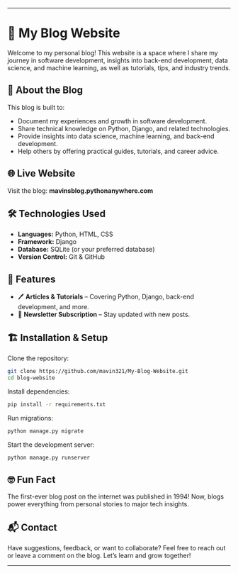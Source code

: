 
---

# 📝 My Blog Website  

Welcome to my personal blog! This website is a space where I share my journey in software development, insights into back-end development, data science, and machine learning, as well as tutorials, tips, and industry trends.  

## 🚀 About the Blog  

This blog is built to:  
- Document my experiences and growth in software development.  
- Share technical knowledge on Python, Django, and related technologies.  
- Provide insights into data science, machine learning, and back-end development.  
- Help others by offering practical guides, tutorials, and career advice.  

## 🌐 Live Website  

Visit the blog: **mavinsblog.pythonanywhere.com**  

## 🛠️ Technologies Used  

- **Languages:** Python, HTML, CSS  
- **Framework:** Django  
- **Database:** SQLite (or your preferred database)  
- **Version Control:** Git & GitHub  

## 📌 Features  

- 🖊️ **Articles & Tutorials** – Covering Python, Django, back-end development, and more.    
- 📰 **Newsletter Subscription** – Stay updated with new posts.   

## 🏗️ Installation & Setup  

Clone the repository:  

```bash  
git clone https://github.com/mavin321/My-Blog-Website.git 
cd blog-website  
```  

Install dependencies:  

```bash  
pip install -r requirements.txt  
```  

Run migrations:  

```bash  
python manage.py migrate  
```  

Start the development server:  

```bash  
python manage.py runserver  
```  

## 🤓 Fun Fact  

The first-ever blog post on the internet was published in 1994! Now, blogs power everything from personal stories to major tech insights.  

## 📬 Contact  

Have suggestions, feedback, or want to collaborate? Feel free to reach out or leave a comment on the blog. Let’s learn and grow together!  

---

